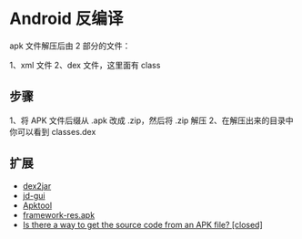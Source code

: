 # Android 反编译

apk 文件解压后由 2 部分的文件：

1、xml 文件
2、dex 文件，这里面有 class


## 步骤

1、将 APK 文件后缀从 .apk 改成 .zip，然后将 .zip 解压
2、在解压出来的目录中你可以看到 classes.dex





## 扩展

* [dex2jar](https://github.com/pxb1988/dex2jar)
* [jd-gui](http://jd.benow.ca/)
* [Apktool](http://ibotpeaches.github.io/Apktool/install/)
* [framework-res.apk](https://www.androidfilehost.com/?fid=23212708291677144)
* [Is there a way to get the source code from an APK file? [closed]](http://stackoverflow.com/questions/3593420/is-there-a-way-to-get-the-source-code-from-an-apk-file)